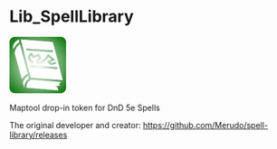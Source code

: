 # Lib_SpellLibrary
![alt text](https://github.com/Jmr3366/Lib_SpellLibrary/blob/main/LibSpellLibrary.webp?raw=true)

Maptool drop-in token for DnD 5e Spells


The original developer and creator:
https://github.com/Merudo/spell-library/releases

